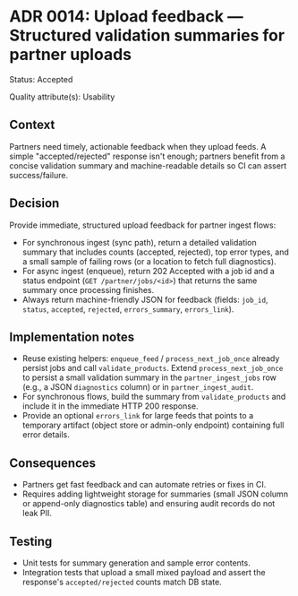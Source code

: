 # ADR 0014: Upload feedback — Structured validation summaries for partner uploads

Status: Accepted

Quality attribute(s): Usability

Context
-------
Partners need timely, actionable feedback when they upload feeds. A simple
"accepted/rejected" response isn't enough; partners benefit from a concise
validation summary and machine-readable details so CI can assert success/failure.

Decision
--------
Provide immediate, structured upload feedback for partner ingest flows:

- For synchronous ingest (sync path), return a detailed validation summary
  that includes counts (accepted, rejected), top error types, and a small
  sample of failing rows (or a location to fetch full diagnostics).
- For async ingest (enqueue), return 202 Accepted with a job id and a
  status endpoint (`GET /partner/jobs/<id>`) that returns the same summary
  once processing finishes.
- Always return machine-friendly JSON for feedback (fields: `job_id`,
  `status`, `accepted`, `rejected`, `errors_summary`, `errors_link`).

Implementation notes
--------------------
- Reuse existing helpers: `enqueue_feed` / `process_next_job_once` already
  persist jobs and call `validate_products`. Extend `process_next_job_once`
  to persist a small validation summary in the `partner_ingest_jobs` row
  (e.g., a JSON `diagnostics` column) or in `partner_ingest_audit`.
- For synchronous flows, build the summary from `validate_products` and
  include it in the immediate HTTP 200 response.
- Provide an optional `errors_link` for large feeds that points to a
  temporary artifact (object store or admin-only endpoint) containing full
  error details.

Consequences
------------
- Partners get fast feedback and can automate retries or fixes in CI.
- Requires adding lightweight storage for summaries (small JSON column or
  append-only diagnostics table) and ensuring audit records do not leak PII.

Testing
-------
- Unit tests for summary generation and sample error contents.
- Integration tests that upload a small mixed payload and assert the
  response's `accepted/rejected` counts match DB state.
